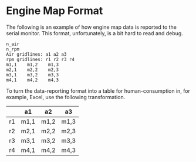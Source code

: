 # Engine Map Format

The following is an example of how engine map data is reported to the serial monitor. This format, unfortunately, is a bit hard to read and debug.
```
n_air
n_rpm
Air gridlines: a1 a2 a3
rpm gridlines: r1 r2 r3 r4
m1,1	m1,2	m1,3
m2,1	m2,2	m2,3
m3,1	m3,2	m3,3
m4,1	m4,2	m4,3
```

To turn the data-reporting format into a table for human-consumption in, for example, Excel, use the following transformation.

||a1|a2|a3|
|---|---|---|---|
|r1|m1,1|m1,2|m1,3|
|r2|m2,1|m2,2|m2,3|
|r3|m3,1|m3,2|m3,3|
|r4|m4,1|m4,2|m4,3|
